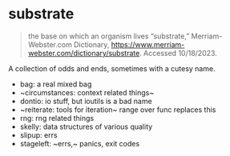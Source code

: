 # substrate

> the base on which an organism lives
> “substrate,” Merriam-Webster.com Dictionary, https://www.merriam-webster.com/dictionary/substrate. Accessed 10/18/2023.

A collection of odds and ends, sometimes with a cutesy name.

* bag: a real mixed bag
* ~circumstances: context related things~
* dontio: io stuff, but ioutils is a bad name
* ~reiterate: tools for iteration~ range over func replaces this
* rng: rng related things
* skelly: data structures of various quality
* slipup: errs
* stageleft: ~errs,~ panics, exit codes

